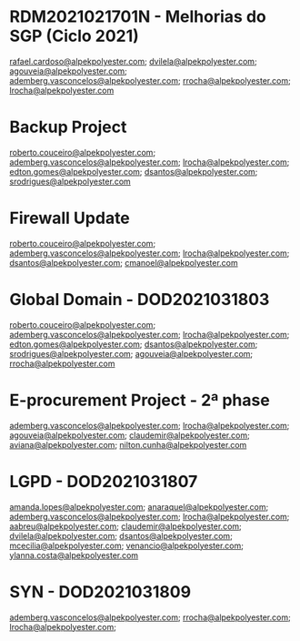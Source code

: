 # RDM2021021701N - Melhorias do SGP (Ciclo 2021)
rafael.cardoso@alpekpolyester.com;
dvilela@alpekpolyester.com;
agouveia@alpekpolyester.com;
ademberg.vasconcelos@alpekpolyester.com;
rrocha@alpekpolyester.com;
lrocha@alpekpolyester.com


# Backup Project
roberto.couceiro@alpekpolyester.com;
ademberg.vasconcelos@alpekpolyester.com;
lrocha@alpekpolyester.com;
edton.gomes@alpekpolyester.com;
dsantos@alpekpolyester.com;
srodrigues@alpekpolyester.com

# Firewall Update
roberto.couceiro@alpekpolyester.com;
ademberg.vasconcelos@alpekpolyester.com;
lrocha@alpekpolyester.com;
dsantos@alpekpolyester.com;
cmanoel@alpekpolyester.com

# Global Domain - DOD2021031803
roberto.couceiro@alpekpolyester.com;
ademberg.vasconcelos@alpekpolyester.com;
lrocha@alpekpolyester.com;
edton.gomes@alpekpolyester.com;
dsantos@alpekpolyester.com;
srodrigues@alpekpolyester.com;
agouveia@alpekpolyester.com;
rrocha@alpekpolyester.com

# E-procurement Project - 2ª phase
ademberg.vasconcelos@alpekpolyester.com;
lrocha@alpekpolyester.com;
agouveia@alpekpolyester.com;
claudemir@alpekpolyester.com;
aviana@alpekpolyester.com;
nilton.cunha@alpekpolyester.com


# LGPD - DOD2021031807
amanda.lopes@alpekpolyester.com;
anaraquel@alpekpolyester.com;
ademberg.vasconcelos@alpekpolyester.com;
lrocha@alpekpolyester.com;
aabreu@alpekpolyester.com;
claudemir@alpekpolyester.com;
dvilela@alpekpolyester.com;
dsantos@alpekpolyester.com;
mcecilia@alpekpolyester.com;
venancio@alpekpolyester.com;
ylanna.costa@alpekpolyester.com

# SYN - DOD2021031809
ademberg.vasconcelos@alpekpolyester.com;
rrocha@alpekpolyester.com;
lrocha@alpekpolyester.com;
